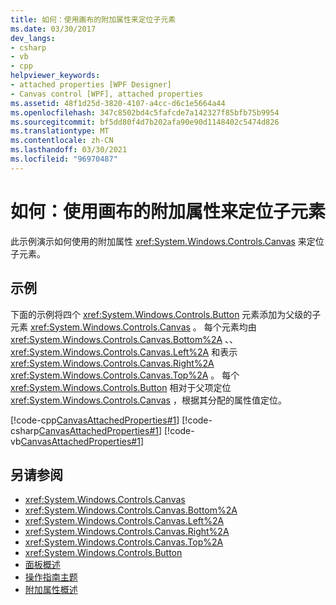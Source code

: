 ```yaml
---
title: 如何：使用画布的附加属性来定位子元素
ms.date: 03/30/2017
dev_langs:
- csharp
- vb
- cpp
helpviewer_keywords:
- attached properties [WPF Designer]
- Canvas control [WPF], attached properties
ms.assetid: 48f1d25d-3820-4107-a4cc-d6c1e5664a44
ms.openlocfilehash: 347c8502bd4c5fafcde7a142327f85bfb75b9954
ms.sourcegitcommit: bf5dd80f4d7b202afa90e90d1148402c5474d826
ms.translationtype: MT
ms.contentlocale: zh-CN
ms.lasthandoff: 03/30/2021
ms.locfileid: "96970487"
---
```

# <a name="how-to-use-the-attached-properties-of-canvas-to-position-child-elements"></a>如何：使用画布的附加属性来定位子元素
此示例演示如何使用的附加属性 <xref:System.Windows.Controls.Canvas> 来定位子元素。  
  
## <a name="example"></a>示例  
 下面的示例将四个 <xref:System.Windows.Controls.Button> 元素添加为父级的子元素 <xref:System.Windows.Controls.Canvas> 。 每个元素均由 <xref:System.Windows.Controls.Canvas.Bottom%2A> 、、 <xref:System.Windows.Controls.Canvas.Left%2A> 和表示 <xref:System.Windows.Controls.Canvas.Right%2A> <xref:System.Windows.Controls.Canvas.Top%2A> 。
每个 <xref:System.Windows.Controls.Button> 相对于父项定位 <xref:System.Windows.Controls.Canvas> ，根据其分配的属性值定位。  
  
 [!code-cpp[CanvasAttachedProperties#1](~/samples/snippets/cpp/VS_Snippets_Wpf/CanvasAttachedProperties/CPP/CanvasAttachedProps.cpp#1)]
 [!code-csharp[CanvasAttachedProperties#1](~/samples/snippets/csharp/VS_Snippets_Wpf/CanvasAttachedProperties/CSharp/CanvasAttachedProps.cs#1)]
 [!code-vb[CanvasAttachedProperties#1](~/samples/snippets/visualbasic/VS_Snippets_Wpf/CanvasAttachedProperties/VisualBasic/CanvasAttachedProps.vb#1)]  
  
## <a name="see-also"></a>另请参阅

- <xref:System.Windows.Controls.Canvas>
- <xref:System.Windows.Controls.Canvas.Bottom%2A>
- <xref:System.Windows.Controls.Canvas.Left%2A>
- <xref:System.Windows.Controls.Canvas.Right%2A>
- <xref:System.Windows.Controls.Canvas.Top%2A>
- <xref:System.Windows.Controls.Button>
- [面板概述](panels-overview.md)
- [操作指南主题](canvas-how-to-topics.md)
- [附加属性概述](../advanced/attached-properties-overview.md)
